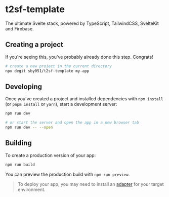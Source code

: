 # t2sf-template

The ultimate Svelte stack, powered by TypeScript, TailwindCSS, SvelteKit and Firebase.

## Creating a project

If you're seeing this, you've probably already done this step. Congrats!

```bash
# create a new project in the current directory
npx degit sby051/t2sf-template my-app
```

## Developing

Once you've created a project and installed dependencies with `npm install` (or `pnpm install` or `yarn`), start a development server:

```bash
npm run dev

# or start the server and open the app in a new browser tab
npm run dev -- --open
```

## Building

To create a production version of your app:

```bash
npm run build
```

You can preview the production build with `npm run preview`.

> To deploy your app, you may need to install an [adapter](https://kit.svelte.dev/docs/adapters) for your target environment.
